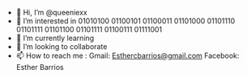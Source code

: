- 👋 Hi, I’m @queeniexx
- 👀 I’m interested in 01010100 01100101 01100011 01101000 01101110 01101111 01101100 01101111 01100111 01111001 
- 🌱 I’m currently learning 
- 💞️ I’m looking to collaborate 
- 📫 How to reach me :
Gmail: Esthercbarrios@gmail.com
Facebook: Esther Barrios

<!---
queeniexx/queeniexx is a ✨ special ✨ repository because its `README.md` (this file) appears on your GitHub profile.
You can click the Preview link to take a look at your changes.
--->
